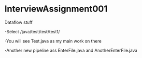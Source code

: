 # InterviewAssignment001
Dataflow stuff

-Select /java/test/test/test1/

-You will see Test.java as my main work on there

-Another new pipeline ass EnterFile.java and AnotherEnterFile.java
